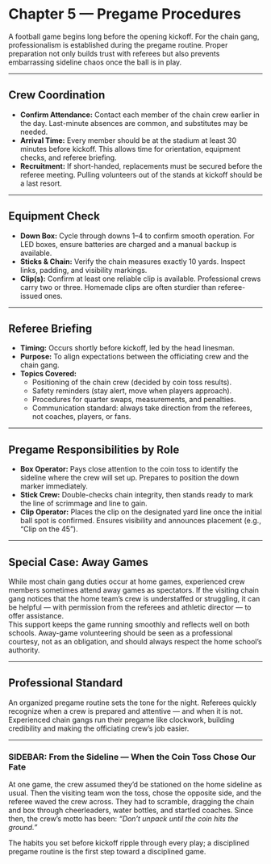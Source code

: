 # Chapter 5 — Pregame Procedures

A football game begins long before the opening kickoff. For the chain gang, professionalism is established during the pregame routine. Proper preparation not only builds trust with referees but also prevents embarrassing sideline chaos once the ball is in play.  

---

## Crew Coordination  

- **Confirm Attendance:** Contact each member of the chain crew earlier in the day. Last-minute absences are common, and substitutes may be needed.  
- **Arrival Time:** Every member should be at the stadium at least 30 minutes before kickoff. This allows time for orientation, equipment checks, and referee briefing.  
- **Recruitment:** If short-handed, replacements must be secured before the referee meeting. Pulling volunteers out of the stands at kickoff should be a last resort.  

---

## Equipment Check  

- **Down Box:** Cycle through downs 1–4 to confirm smooth operation. For LED boxes, ensure batteries are charged and a manual backup is available.  
- **Sticks & Chain:** Verify the chain measures exactly 10 yards. Inspect links, padding, and visibility markings.  
- **Clip(s):** Confirm at least one reliable clip is available. Professional crews carry two or three. Homemade clips are often sturdier than referee-issued ones.  

---

## Referee Briefing  

- **Timing:** Occurs shortly before kickoff, led by the head linesman.  
- **Purpose:** To align expectations between the officiating crew and the chain gang.  
- **Topics Covered:**  
  - Positioning of the chain crew (decided by coin toss results).  
  - Safety reminders (stay alert, move when players approach).  
  - Procedures for quarter swaps, measurements, and penalties.  
  - Communication standard: always take direction from the referees, not coaches, players, or fans.  

---

## Pregame Responsibilities by Role  

- **Box Operator:** Pays close attention to the coin toss to identify the sideline where the crew will set up. Prepares to position the down marker immediately.  
- **Stick Crew:** Double-checks chain integrity, then stands ready to mark the line of scrimmage and line to gain.  
- **Clip Operator:** Places the clip on the designated yard line once the initial ball spot is confirmed. Ensures visibility and announces placement (e.g., “Clip on the 45”).  

---

## Special Case: Away Games  

While most chain gang duties occur at home games, experienced crew members sometimes attend away games as spectators. If the visiting chain gang notices that the home team’s crew is understaffed or struggling, it can be helpful — with permission from the referees and athletic director — to offer assistance.  
This support keeps the game running smoothly and reflects well on both schools. Away-game volunteering should be seen as a professional courtesy, not as an obligation, and should always respect the home school’s authority.  

---

## Professional Standard  

An organized pregame routine sets the tone for the night. Referees quickly recognize when a crew is prepared and attentive — and when it is not. Experienced chain gangs run their pregame like clockwork, building credibility and making the officiating crew’s job easier.  

---

### SIDEBAR: From the Sideline — When the Coin Toss Chose Our Fate  

At one game, the crew assumed they’d be stationed on the home sideline as usual. Then the visiting team won the toss, chose the opposite side, and the referee waved the crew across. They had to scramble, dragging the chain and box through cheerleaders, water bottles, and startled coaches. Since then, the crew’s motto has been: *“Don’t unpack until the coin hits the ground.”*  
<!-- end-sidebar -->

The habits you set before kickoff ripple through every play; a disciplined pregame routine is the first step toward a disciplined game.

